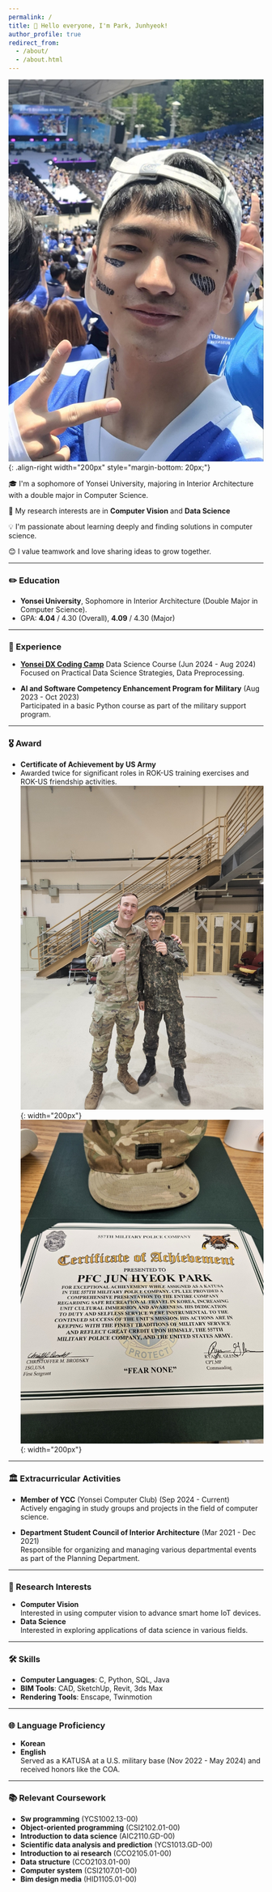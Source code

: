 ```yaml
---
permalink: /
title: 👋 Hello everyone, I'm Park, Junhyeok!
author_profile: true
redirect_from: 
  - /about/
  - /about.html
---
```

![Illustration of combining vision and language modalities](/images/park2.jpg){: .align-right width="200px" style="margin-bottom: 20px;"}

🎓 I'm a sophomore of Yonsei University, majoring in Interior Architecture with a double major in Computer Science.

📖 My research interests are in **Computer Vision** and **Data Science**

💡 I'm passionate about learning deeply and finding solutions in computer science. 

😊 I value teamwork and love sharing ideas to grow together.

------

### ✏️ Education

- **Yonsei University**, Sophomore in Interior Architecture (Double Major in Computer Science).
- GPA: **4.04** / 4.30 (Overall), **4.09** / 4.30 (Major)

------

### 💼 Experience

- [**Yonsei DX Coding Camp**](/files/certification.pdf) Data Science Course (Jun 2024 - Aug 2024)<br>
  Focused on Practical Data Science Strategies, Data Preprocessing.

- **AI and Software Competency Enhancement Program for Military** (Aug 2023 - Oct 2023)<br>
  Participated in a basic Python course as part of the military support program.

------

### 🎖️ Award

- **Certificate of Achievement by US Army**<br>
- Awarded twice for significant roles in ROK-US training exercises and ROK-US friendship activities.<br>
![Illustration of combining vision and language modalities](/images/a20.jpg){: width="200px"}
![Illustration of combining vision and language modalities](/images/award.jpg){: width="200px"}

------

### 🏛️ Extracurricular Activities

- **Member of YCC** (Yonsei Computer Club) (Sep 2024 - Current)<br>
  Actively engaging in study groups and projects in the field of computer science.

- **Department Student Council of Interior Architecture** (Mar 2021 - Dec 2021)<br>
  Responsible for organizing and managing various departmental events as part of the Planning Department.

------

### 🔬 Research Interests

- **Computer Vision**<br>
  Interested in using computer vision to advance smart home IoT devices.
- **Data Science**<br>
  Interested in exploring applications of data science in various fields.

------

### 🛠️ Skills

- **Computer Languages**: C, Python, SQL, Java
- **BIM Tools**: CAD, SketchUp, Revit, 3ds Max
- **Rendering Tools**: Enscape, Twinmotion

------

### 🌐 Language Proficiency

- **Korean** 
- **English**<br>
  Served as a KATUSA at a U.S. military base (Nov 2022 - May 2024) and received honors like the COA.

------

### 📚 Relevant Coursework

- **Sw programming** (YCS1002.13-00)
- **Object-oriented programming** (CSI2102.01-00)
- **Introduction to data science** (AIC2110.GD-00)
- **Scientific data analysis and prediction** (YCS1013.GD-00)
- **Introduction to ai research** (CCO2105.01-00)
- **Data structure** (CCO2103.01-00)
- **Computer system** (CSI2107.01-00)
- **Bim design media** (HID1105.01-00)
